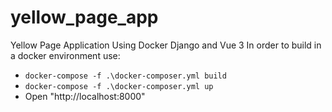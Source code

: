 # yellow_page_app
Yellow Page Application Using Docker Django and Vue 3
In order to build in a docker environment use:
* ```docker-compose -f .\docker-composer.yml build```
* ```docker-compose -f .\docker-composer.yml up```
* Open "http://localhost:8000"
